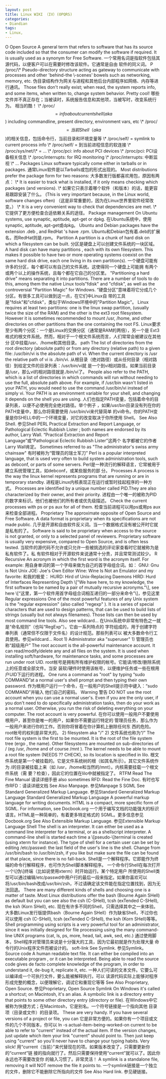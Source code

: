 ```yaml
---
layout: post
title: Linux WIKI （IV）(OPQRS)
categories:
- Diandian
tags:
- Linux, 
---
```

O Open Source A general term that refers to software that has its source code included so that the consumer can modify the software if required. It is usually used as a synonym for Free Software. 一个常用名词是指软件包括其源代码，以便客户可以在需要时修改该软件。它通常是自由 软件的同义词。 P /proc/\\\* Pseudo-directory structure acting as gateway to communicate with processes and other 'behind-the \\-scenes' bowels such as networking, memory, etc. 伪目录结构作为网关与进程和其他后台内部程序如网络、内存等进行通讯。 Those files don't really exist; when read, the system reports info, and some items, when written to, change system behavior. Pretty cool! 哪些文件并不真正存在；当被读时，系统报告信息和其他项，当被写时，改变系统行为。 相当的酷！ \\\* /proc/$$ = info about current shell (aka $$) including commandline, present directory, environment vars, etc \\\* /proc/$$ = 当前Shell（aka $$)的相关信息，包括命令行，当前目录和环境变量等 \\\* /proc/self/ = symlink to current process info \\\* /proc/self/ = 到当前进程信息的软连接 \\\* /proc/sys/net/\\\* = ... \\\* /proc/pci: info about PCI devices \\\* /proc/pci: PCI设备相关信息 \\\* /proc/interrupts: for IRQ monitoring \\\* /proc/interrupts: 中断监视 \\\* ... Packages Linux software typically come either in tarballs or in packages. 通常Linux软件是以Tarballs或包的形式出现的。 Most distributions prefer the package form for two reasons: 大多数发行版都喜欢用包，原因有两点： \\\* It is easier to track what is installed, if it only means checking which packages (and versions). \\\* 如果它只表示着哪个软件（和版本）的话，能更容易跟踪安装了什么。 (This is very important because, in the Linux world, software changes often) （这是非常重要的，因为在Linux世界里软件经常改变。） \\\* It is a very convenient way to check that dependencies are met. \\\* 它提供了更方便检查合适依赖关系的途径。 Package management On Ubuntu systems, use synaptic, aptitude, apt-get or dpkg. 在Ubuntu系统中，使用synaptic, aptitude, apt-get或dpkg。 Ubuntu and Debian packages have the extension .deb , and RedHat 's have .rpm. Ubuntu和Debian包有着.deb的扩展名，而RedHat则是.rpm。 Partition A partition is a chunk of hard disk on which a filesystem can be built. 分区是硬盘上可以创建文件系统的一块区域。 A hard disk can have many partitions , each with its own filesystem. This makes it possible to have two or more operating systems coexist on the same hard disk drive, each one living in its own partition(s). 一个硬盘可能有许多的分区，每个都可以有自己的文件系统。这使得同一个硬盘上可能拥 有两个或两个以上的操作系统，且每个都在它自己的分区里。 "Partitioning a hard drive" means separating it into partitions. There are a number of tools to do this, among them the native Linux tools"fdisk" and "cfdisk", as well as the controversial "Partition Magic" for Windows. “硬盘分区”意味着将它分成几个分区。有很多工具可以做到这一点，在它们中Linux自 带的工具是"fdisk"和"cfdisk"，类似于Windows环境中的"Partition Magic"。 Linux requires at least two partitions: one is the linux swap partition, (usually twice the size of the RAM) and the other is the ext3 root filesystem. However it is sometimes recommended to mount /usr, /home, and other directories on other partitions than the one containing the root FS. Linux要求至少有两个分区：一个是Linux的交换分区（通常是RAM的两倍），另一个是 Ext3格式的根文件系统。然而，相对于一个根文件系统而言，人们常常会被建议在其他分 区中挂载/usr、/home和其他目录。 path The list of directories from the root directory (absolute path) or from any directory (relative path) to a given file: /usr/bin/vi is the absolute path of vi. When the current directory is /usr the relative path of vi is ./bin/vi. 从根目录（绝对路径）或从任何目录（相对路径）到给定文件的目录列表：/usr/bin/vi就 是一个到vi相对路径。如果当前目录是/usr，那么vi的相对路径就是./bin/vi了。 People also refer to the PATH, which is a list of directories in which commands will run without needing to use the full, absolute path above. For example, if /usr/bin wasn't listed in your PATH, you would need to use the command /usr/bin/vi instead of simply vi. Your PATH is an environment variable for your shell, and changing it depends on the shell you are using. 人们也指定PATH变量，包括着命令的目录列表，以便不必使用完全绝对路径。举个例子 ，如果/usr/bin目录没有列在你的PATH变量中，那么你将需要使用 /usr/bin/vi来代替简单 的vi命令。你的PATH变量是你SHELL中的一个环境变量，对它的改变取决于你所使用 Shell。 See Also Shell. 参见Shell PERL Practical Extraction and Report Language, or Pathological Eclectic Rubbish Lister ; both names are endorsed by its author, Larry Wall. “Practical Extraction and Report Language”或“Pathological Eclectic Rubbish Lister”这两个 名字都被它的作者Larry Wall肯定。 Sometimes referred to as "The administrator's swiss army chainsaw" 有时被称为“管理员的瑞士军刀” Perl is a popular interpreted language, that is used very often to build system administration tools, such as debconf, or parts of some servers. Perl是一种流行的解释语言，它常被用于建立系统管理工具，如debconf，或某些服务的部 分。 Processes A process is the way the linux kernel represents programs that are running or are in temporary standby. 进程是Linux内核表现正在运行或暂时挂起程序的一种方式。 Processes are identified by a unique number called PID.They are also characterized by their owner, and their priority. 进程由一个唯一的被称为PID的数字来标识。他们也被他们的所有者或优先级描述。 Check the current processes with ps or ps aux for all of them. 检查当前进程可以用ps或用ps aux来检查全部进程。 Proprietary The approximate opposite of Open Source and Free Software. A data format is proprietary when its specifications are not made public. 几乎是开源和自由软件反义词。当一个数据格式没有被公开时它就是私有的了。 Software is said to be proprietary when access to the source is not granted, or only to a selected panel of reviewers. Proprietary software is usually very expensive, compared to Open Source, and is often less tested. 当软件的源代码不允许或只允许一些被挑选的评论家查看时它就被称为是私有软件了。私 有软件相对于开源软件来说通常十分贵，并且常常测试较少。 R Recursive An acronym in which the first word is the acronym itself. For example: 用自身单词的第一个字母来做为自己的首字母组合词。如： GNU: Gnu is Not Unix JOE: Joe's Own Editor Wine: Wine Is Not an Emulator and my favorite: 和我的极爱： HURD: Hird of Unix-Replacing Daemons HIRD: Hurd of Interfaces Representing Depth \\\["We have here, to my knowledge, the first software to be named by a pair of mutually recursive acronyms."\\\], see here \\\[“这里，第一个软件用首字母组合词相互递归的一部分来命令”\\\]，参见这里 Regular expressions One of the most powerful features of any Unix system is the "regular expression" (also called "regexp" ). It is a series of special characters that are used to design patterns, that can be used to build lists of strings (usually but not always filenames). Those lists can then be used by most command line tools. Also see wildcard... 在Unix系统中非常有特色之一就是“命名规则”（也叫“RegExp”）。它由一系列特点的 字符组成的，用于创建字符串列表（通常但不仅限于文件名）的设计规范。那些列表可以 被大多数命令行工具使用。参见wildcard... Root 1) Administrator aka "superuser" 1) 管理员也称“超级用户” The root account is the all-powerful maintenance account. It can read/modify/delete any and all files on the system. It is used when installing soft/hardware, for maintenance tasks, and some processes are run under root UID. root帐号是拥有所有维护权限的帐号。它能读/修改/删除系统上的任意或全部文件。当安 装软/硬件时使用该帐号，以便维护任务或一些在根用户UID下运行的进程。 One runs a command as "root" by typing “sudo COMMAND”at a normal user's shell prompt and then typing their own password. 作为根用户运行一个命令，在一般用户的Shell提示符中键入：“sudo COMMAND”并输入 他们自己的密码。 Warning 警告 DO NOT use the root account when you can use a normal user's. Even if you are the only user, if you don't need to do specifically administration tasks, then do your work as a normal user. Otherwise, you run the risk of deleting everything on your computer. The root account is very powerful. 在你可以使用一般用户不要使用根用户，甚至你是唯一的用户，如果你不需要运行特定的 管理员任务，那么作为一般用户来进行你的工作。否则你将冒着在你计算机上删除任何东 西的危险。root帐号的权利是非常大的。 2) filesystem aka "/" 2) 文件系统也称为“/” The root file system is the first to be mounted. It is the root of the file system tree (ergo , the name). Other filesystems are mounted on sub-directories of / (eg /usr, /home and of course /mnt ). The kernel needs to be able to mount a root file system (NEEDS ?? CHECK), so its location is specified in lilo. 根文件系统是第一个被挂载的。它是文件系统树的根（如其名所示）。其它文件系统作为 /的目录被挂载上来（如 /usr，/home和当然的/mnt）。内核需要挂载一个根文件系统（需 要？检查），因此它的位置在lilo中就被指定了。 RTFM Read The Fine Manual 请读详细手册 also sometimes RFD: Read the Fine Doc. 有时也写作RFD：请读详细文档 See Also Manpage. 参见Manpage S SGML See Standard Generalized Markup Language. 参见Standard Generalized Markup Language Standard Generalized Markup Language A powerful markup language for writing documents. HTML is a compact, more specific form of SGML. For information, see Docbook.org 一个用于编写文档的功能强大的标识语言。HTML是一种简单的，有着更多特定格式的 SGML。更多信息参见Docbook.org See Also Extensible Markup Language. 参见Extensible Markup Language Shell The shell is an interpreter. It can either be used as a command line interpreter for a terminal, or as a shellscript interpreter. A command-line shell is started each time a \\\[pseudo-\\\]terminal is created (using xterm for instance). The type of shell for a certain user can be set by editing /etc/passwd: the last field of the user's line is the shell. Change from /usr/bin/bash to /usr/bin/zsh, if you like but make sure the file can be found at that place, since there is no fall-back. Shell是一个解释程序。它即能作为终端的命令行解释程序，也可作为Shell脚本解释程序。 一个命令行Shell在每次打开一个\\\[伪\\\]终端（比如说使用xterm）时开始运行。某个特定用户 所使用的Shell类型可以通过编辑/etc/passwd中用户行的最后一段来指定。如果你喜欢可以 将/usr/bin/bash改成/usr/bin/zsh，不过请确定该文件能在指定位置找到，因为无法回退。 There are many different kinds of shells and choosing one is a matter of taste. Most Linux distributions offer the bash (Bourne Again SHell) as default but you can see also the csh (C-SHell), tcsh (exTended C-SHell), the ksh (Korn SHell), etc. 现在有许多不同的Shell，只需选择其中之一来体验。大多数Linux发行版提供bash（Bourne Again SHell）作为缺省Shell，不过你也可以使用 csh (C-SHell), tcsh (exTended C-SHell), the ksh (Korn SHell)等等。 Shell programming using scripts is a very powerful tool for an administrator, since it was initially designed for file processing using the many command-line UNIX programs (cat, ls, ps, more, head, tail, awk, sed, etc.) 通过使用脚本，Shell程序对管理员来说是十分强大的工具，因为它最初就是作为处理大量 命令行的Unix程序文件而被设计的。 soft-link See Symlink. 参见Symlink。 Source code A human readable text file. It can either be compiled into an executable program , or it can be interpreted. Being able to read the source code gives de facto complete knowledge of the program, in order to understand it, de-bug it, replicate it, etc. 一种人们可读的文本文件。它要么可以编译成一个可执行文件，要么能被解释执行。可以 读源代码实际上能够对程序形成完整的概念，以便理解它，调试它和重现它等等 See Also Proprietary, Open Source. 参见Proprietary, Open Source Symlink On Windows it's called a shortcut; on Macintosh, it's an alias. A symbolic link is a directory entry that points to some other directory entry (directory or file). 在Windows中它被称为快捷方式；在Macintosh，它是别名。一个符号链接是一个指向其他 目录项（目录或文件）的目录项。 These are very handy. If you have several versions of a project or file, you can 它是非常方便的。如果你有一个项目或文件的几个不同版本，你可以 ln -s actual-item-being-worked-on current to be able to refer to "current" instead of the actual item. If the version changes, just update which item your link "current" should point to. Then just keep using "current" so you'll never have to change your typing habits. Very slick! 用“current（当前）”来代替现在的项。如果版本改变了，只需要更新你的“current”链 接的指向就行了。然后只需要保持使用“current”就可以了。因此你永远也不需要改变你 的输入习惯了。非常灵活！ A symlink is a standalone file, removing it will NOT remove the file it points to. 一个symlink链接是一个独立的文件，删除它不能删除它所指向的文件 See Also Hard link. 参见硬链接。